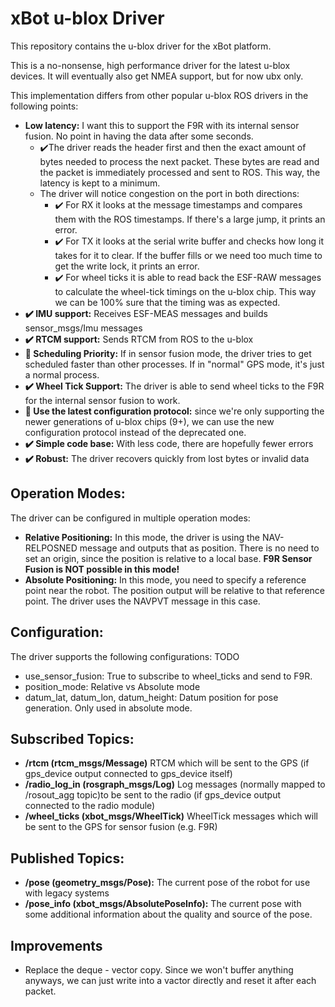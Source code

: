# xBot u-blox Driver

This repository contains the u-blox driver for the xBot platform.

This is a no-nonsense, high performance driver for the latest u-blox devices. It will eventually also get NMEA support,
but for now ubx only.

This implementation differs from other popular u-blox ROS drivers in the following points:

- **Low latency:** I want this to support the F9R with its internal sensor fusion. No point in having the data after
  some seconds.
    - :heavy_check_mark:The driver reads the header first and then the exact amount of bytes needed to process the next
      packet. These bytes are read and the packet is immediately processed and sent to ROS. This way, the latency is
      kept to a minimum.
    - The driver will notice congestion on the port in both directions:
        - :heavy_check_mark: For RX it looks at the message timestamps and compares them with the ROS timestamps. If
          there's a large jump, it prints an error.
        - :heavy_check_mark: For TX it looks at the serial write buffer and checks how long it takes for it to clear. If
          the buffer fills or we need too much time to get the write lock, it prints an error.
        - :heavy_check_mark: For wheel ticks it is able to read back the ESF-RAW messages to calculate the wheel-tick timings on
          the u-blox chip. This way we can be 100% sure that the timing was as expected.
- **:heavy_check_mark: IMU support:** Receives ESF-MEAS messages and builds sensor_msgs/Imu messages
- **:heavy_check_mark: RTCM support:** Sends RTCM from ROS to the u-blox
- **:wrench: Scheduling Priority:** If in sensor fusion mode, the driver tries to get scheduled faster than other
  processes. If in "normal" GPS mode, it's just a normal process.
- **:heavy_check_mark: Wheel Tick Support:** The driver is able to send wheel ticks to the F9R for the internal sensor fusion to
  work.
- **:wrench: Use the latest configuration protocol:** since we're only supporting the newer generations of u-blox
  chips (9+), we can use the new configuration protocol instead of the deprecated one.
- **:heavy_check_mark: Simple code base:** With less code, there are hopefully fewer errors
- **:heavy_check_mark: Robust:** The driver recovers quickly from lost bytes or invalid data

## Operation Modes:

The driver can be configured in multiple operation modes:

- **Relative Positioning:** In this mode, the driver is using the NAV-RELPOSNED message and outputs that as position.
  There is no need to set an origin, since the position is relative to a local base. **F9R Sensor Fusion is NOT possible
  in this mode!**
- **Absolute Positioning:** In this mode, you need to specify a reference point near the robot. The position output will
  be relative to that reference point. The driver uses the NAVPVT message in this case.

## Configuration:

The driver supports the following configurations:
TODO

- use_sensor_fusion: True to subscribe to wheel_ticks and send to F9R.
- position_mode: Relative vs Absolute mode
- datum_lat, datum_lon, datum_height: Datum position for pose generation. Only used in absolute mode.

## Subscribed Topics:

- **/rtcm (rtcm_msgs/Message)** RTCM which will be sent to the GPS (if gps_device output connected to gps_device itself)
- **/radio_log_in (rosgraph_msgs/Log)** Log messages (normally mapped to /rosout_agg topic)to be sent to the radio (if gps_device output connected to the radio module)
- **/wheel_ticks (xbot_msgs/WheelTick)** WheelTick messages which will be sent to the GPS for sensor fusion (e.g. F9R)

## Published Topics:

- **/pose (geometry_msgs/Pose):** The current pose of the robot for use with legacy systems
- **/pose_info (xbot_msgs/AbsolutePoseInfo):** The current pose with some additional information about the quality and
  source of the pose.


## Improvements
- Replace the deque - vector copy. Since we won't buffer anything anyways, we can just write into a vactor directly and reset it after each packet.